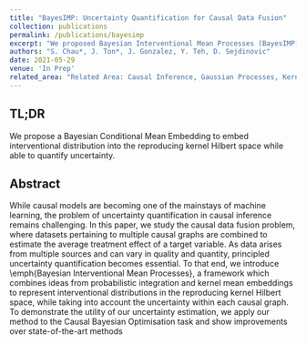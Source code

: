 ```yaml
---
title: "BayesIMP: Uncertainty Quantification for Causal Data Fusion"
collection: publications
permalink: /publications/bayesimp
excerpt: "We proposed Bayesian Interventional Mean Processes (BayesIMP), an algorithm which allows one to quantify uncertainty while representing interventional densities in the reproducing kernel Hilbert space (RKHS). "
authors: "S. Chau*, J. Ton*, J. Gonzalez, Y. Teh, D. Sejdinovic"
date: 2021-05-29
venue: 'In Prep'
related_area: "Related Area: Causal Inference, Gaussian Processes, Kernel methods"
---
```


## TL;DR
We propose a Bayesian Conditional Mean Embedding to embed interventional distribution into the reproducing kernel Hilbert space while able to quantify uncertainty.

## Abstract
While causal models are becoming one of the mainstays of machine learning, the problem of uncertainty quantification in causal inference remains challenging. In this paper, we study the causal data fusion problem, where datasets pertaining to multiple causal graphs are combined to estimate the average treatment effect of a target variable. As data arises from multiple sources and can vary in quality and quantity, principled uncertainty quantification becomes essential. To that end, we introduce \emph{Bayesian Interventional Mean Processes}, a framework which combines ideas from probabilistic integration and kernel mean embeddings to represent interventional distributions in the reproducing kernel Hilbert space, while taking into account the uncertainty within each causal graph. To demonstrate the utility of our uncertainty estimation, we apply our method to the Causal Bayesian Optimisation task and show improvements over state-of-the-art methods

<!-- [Download paper here](https://arxiv.org/abs/2105.12909) -->

